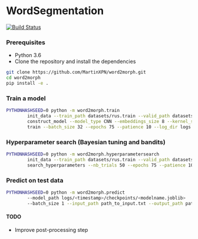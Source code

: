 # WordSegmentation

[![Build Status](https://travis-ci.com/MartinXPN/word2morph.svg?branch=master)](https://travis-ci.com/MartinXPN/word2morph)


### Prerequisites
* Python 3.6
* Clone the repository and install the dependencies
```bash
git clone https://github.com/MartinXPN/word2morph.git
cd word2morph
pip install -e .
```

### Train a model
```bash
PYTHONHASHSEED=0 python -m word2morph.train
        init_data --train_path datasets/rus.train --valid_path datasets/rus.valid
        construct_model --model_type CNN --embeddings_size 8 --kernel_sizes (5,5,5) --nb_filters (192,192,192) --dilations (1,1,1) --recurrent_units (64,128,256) --use_crf=True --dense_output_units 64 --dropout 0.2
        train --batch_size 32 --epochs 75 --patience 10 --log_dir logs
```

### Hyperparameter search (Bayesian tuning and bandits)
```bash
PYTHONHASHSEED=0 python -m word2morph.hyperparametersearch
        init_data --train_path datasets/rus.train --valid_path datasets/rus.valid
        search_hyperparameters --nb_trials 50 --epochs 75 --patience 10 --log_dir logs
```

### Predict on test data
```bash
PYTHONHASHSEED=0 python -m word2morph.predict
        --model_path logs/<timestamp>/checkpoints/<modelname.joblib>
        --batch_size 1 --input_path path_to_input.txt --output_path path_to_output.txt
```


#### TODO
* Improve post-processing step
